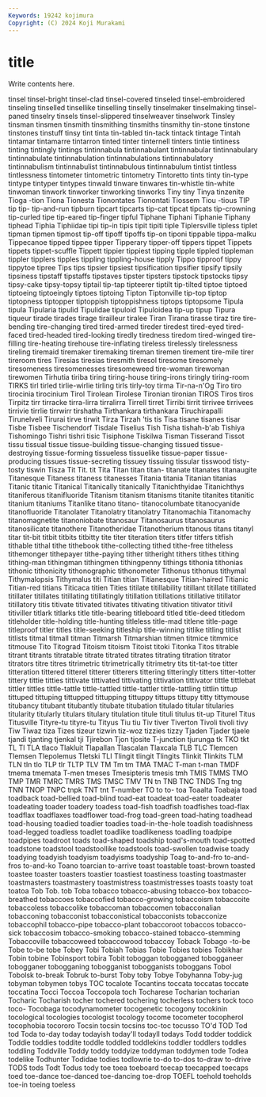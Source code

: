 ```yaml
---
Keywords: 19242 kojimura
Copyright: (C) 2024 Koji Murakami
---
```


# title

Write contents here.



tinsel tinsel-bright tinsel-clad tinsel-covered tinseled tinsel-embroidered tinseling tinselled
tinsellike tinselling tinselly tinselmaker tinselmaking tinsel-paned tinselry tinsels tinsel-slippered tinselweaver
tinselwork Tinsley tinsman tinsmen tinsmith tinsmithing tinsmiths tinsmithy tin-stone tinstone
tinstones tinstuff tinsy tint tinta tin-tabled tin-tack tintack tintage Tintah
tintamar tintamarre tintarron tinted tinter tinternell tinters tintie tintiness tinting
tintingly tintings tintinnabula tintinnabulant tintinnabular tintinnabulary tintinnabulate tintinnabulation tintinnabulations tintinnabulatory
tintinnabulism tintinnabulist tintinnabulous tintinnabulum tintist tintless tintlessness tintometer tintometric tintometry
Tintoretto tints tinty tin-type tintype tintyper tintypes tinwald tinware tinwares
tin-whistle tin-white tinwoman tinwork tinworker tinworking tinworks Tiny tiny Tinya
tinzenite Tioga -tion Tiona Tionesta Tionontates Tionontati Tiossem Tiou -tious
TIP tip tip- tip-and-run tipburn tipcart tipcarts tip-cat tipcat tipcats
tip-crowning tip-curled tipe tip-eared tip-finger tipful Tiphane Tiphani Tiphanie Tiphany
tiphead Tiphia Tiphiidae tipi tip-in tipis tipit tipiti tiple Tiplersville
tipless tiplet tipman tipmen tipmost tip-off tipoff tipoffs tip-on tiponi
tippable tippa-malku Tippecanoe tipped tippee tipper Tipperary tipper-off tippers tippet
Tippets tippets tippet-scuffle Tippett tippier tippiest tipping tipple tippled tippleman
tippler tipplers tipples tippling tippling-house tipply Tippo tipproof tippy tippytoe
tipree Tips tips tipsier tipsiest tipsification tipsifier tipsify tipsily tipsiness
tipstaff tipstaffs tipstaves tipster tipsters tipstock tipstocks tipsy tipsy-cake tipsy-topsy
tiptail tip-tap tipteerer tiptilt tip-tilted tiptoe tiptoed tiptoeing tiptoeingly tiptoes
tiptoing Tipton Tiptonville tip-top tiptop tiptopness tiptopper tiptoppish tiptoppishness tiptops
tiptopsome Tipula tipula Tipularia tipulid Tipulidae tipuloid Tipuloidea tip-up tipup
Tipura tiqueur tirade tirades tirage tirailleur tiralee Tiran Tirana tirasse
tiraz tire tire-bending tire-changing tired tired-armed tireder tiredest tired-eyed tired-faced
tired-headed tired-looking tiredly tiredness tiredom tired-winged tire-filling tire-heating tirehouse tire-inflating
tireless tirelessly tirelessness tireling tiremaid tiremaker tiremaking tireman tiremen tirement
tire-mile tirer tireroom tires Tiresias tiresias tiresmith tiresol tiresome tiresomely
tiresomeness tiresomenesses tiresomeweed tire-woman tirewoman tirewomen Tirhutia tiriba tiring tiring-house
tiring-irons tiringly tiring-room TIRKS tirl tirled tirlie-wirlie tirling tirls tirly-toy
tirma Tir-na-n'Og Tiro tiro tirocinia tirocinium Tirol Tirolean Tirolese Tironian
tironian TIROS Tiros tiros Tirpitz tirr tirracke tirra-lirra tirralirra Tirrell
tirret Tirribi tirrit tirrivee tirrivees tirrivie tirrlie tirrwirr tirshatha Tirthankara
tirthankara Tiruchirapalli Tirunelveli Tirurai tirve tirwit Tirza Tirzah 'tis tis
Tisa tisane tisanes tisar Tisbe Tisbee Tischendorf Tisdale Tiselius Tish
Tisha tishah-b'ab Tishiya Tishomingo Tishri tishri tisic Tisiphone Tiskilwa Tisman
Tisserand Tissot tissu tissual tissue tissue-building tissue-changing tissued tissue-destroying tissue-forming
tissueless tissuelike tissue-paper tissue-producing tissues tissue-secreting tissuey tissuing tissular tisswood
tisty-tosty tiswin Tisza Tit Tit. tit Tita Titan titan titan-
titanate titanates titanaugite Titanesque Titaness titaness titanesses Titania titania Titanian
titanias Titanic titanic Titanical Titanically titanically Titanichthyidae Titanichthys titaniferous titanifluoride
Titanism titanism titanisms titanite titanites titanitic titanium titaniums Titanlike titano
titano- titanocolumbate titanocyanide titanofluoride Titanolater Titanolatry titanolatry Titanomachia Titanomachy titanomagnetite
titanoniobate titanosaur Titanosaurus titanosaurus titanosilicate titanothere Titanotheridae Titanotherium titanous titans
titanyl titar tit-bit titbit titbits titbitty tite titer titeration titers
titfer titfers titfish tithable tithal tithe tithebook tithe-collecting tithed tithe-free
titheless tithemonger tithepayer tithe-paying tither titheright tithers tithes tithing tithing-man
tithingman tithingmen tithingpenny tithings tithonia tithonias tithonic tithonicity tithonographic tithonometer
Tithonus tithonus tithymal Tithymalopsis Tithymalus titi Titian titian Titianesque Titian-haired
Titianic Titian-red titians Titicaca titien Tities titilate titillability titillant titillate
titillated titillater titillates titillating titillatingly titillation titillations titillative titillator titillatory
titis titivate titivated titivates titivating titivation titivator titivil titiviller titlark
titlarks title title-bearing titleboard titled title-deed titledom titleholder title-holding title-hunting
titleless title-mad titlene title-page titleproof titler titles title-seeking titleship title-winning
titlike titling titlist titlists titmal titmall titman Titmarsh Titmarshian titmen
titmice titmmice titmouse Tito Titograd Titoism titoism Titoist titoki Titonka
Titos titrable titrant titrants titratable titrate titrated titrates titrating titration
titrator titrators titre titres titrimetric titrimetrically titrimetry tits tit-tat-toe titter
titteration tittered titterel titterer titterers tittering titteringly titters titter-totter tittery
tittie titties tittivate tittivated tittivating tittivation tittivator tittle tittlebat tittler
tittles tittle-tattle tittle-tattled tittle-tattler tittle-tattling tittlin tittup tittuped tittuping tittupped
tittupping tittuppy tittups tittupy titty tittymouse titubancy titubant titubantly titubate
titubation titulado titular titularies titularity titularly titulars titulary titulation titule
tituli titulus tit-up Titurel Titus Titusville Tityre-tu tityre-tu Tityus Tiu
tiu Tiv tiver Tiverton Tivoli tivoli tivy Tiw Tiwaz tiza
Tizes tizeur tizwin tiz-woz tizzies tizzy Tjaden Tjader tjaele tjandi
tjanting tjenkal tji Tjirebon Tjon tjosite T-junction tjurunga tk TKO
tkt TL Tl TLA tlaco Tlakluit Tlapallan Tlascalan Tlaxcala TLB
TLC Tlemcen Tlemsen Tlepolemus Tletski TLI Tlingit tlingit Tlingits Tlinkit
Tlinkits TLM TLN tln tlo TLP tlr TLTP TLV TM
Tm tm TMA TMAC T-man t-man TMDF tmema tmemata T-men
tmeses Tmesipteris tmesis tmh TMIS TMMS TMO TMP TMR TMRC
TMRS TMS TMSC TMV TN tn TNB TNC TNDS Tng
tng TNN TNOP TNPC tnpk TNT tnt T-number TO to
to- toa Toaalta Toabaja toad toadback toad-bellied toad-blind toad-eat toadeat
toad-eater toadeater toadeating toader toadery toadess toad-fish toadfish toadfishes toad-flax
toadflax toadflaxes toadflower toad-frog toad-green toad-hating toadhead toad-housing toadied toadier
toadies toad-in-the-hole toadish toadishness toad-legged toadless toadlet toadlike toadlikeness toadling
toadpipe toadpipes toadroot toads toad-shaped toadship toad's-mouth toad-spotted toadstone toadstool
toadstoollike toadstools toad-swollen toadwise toady toadying toadyish toadyism toadyisms toadyship
Toag to-and-fro to-and-fros to-and-ko Toano toarcian to-arrive toast toastable toast-brown
toasted toastee toaster toasters toastier toastiest toastiness toasting toastmaster toastmasters
toastmastery toastmistress toastmistresses toasts toasty toat toatoa Tob Tob. tob
Toba tobacco tobacco-abusing tobacco-box tobacco-breathed tobaccoes tobaccofied tobacco-growing tobaccoism tobaccoite
tobaccoless tobaccolike tobaccoman tobaccomen tobacconalian tobacconing tobacconist tobacconistical tobacconists tobacconize
tobaccophil tobacco-pipe tobacco-plant tobaccoroot tobaccos tobacco-sick tobaccosim tobacco-smoking tobacco-stained tobacco-stemming
Tobaccoville tobaccoweed tobaccowood tobaccoy Toback Tobago -to-be Tobe to-be tobe
Tobey Tobi Tobiah Tobias Tobie Tobies tobies Tobikhar Tobin tobine
Tobinsport tobira Tobit toboggan tobogganed tobogganeer tobogganer tobogganing tobogganist tobogganists
toboggans Tobol Tobolsk to-break Tobruk to-burst Toby toby Tobye Tobyhanna
Toby-jug tobyman tobymen tobys TOC tocalote Tocantins toccata toccatas toccate
toccatina Tocci Toccoa Toccopola toch Tocharese Tocharian tocharian Tocharic Tocharish
tocher tochered tochering tocherless tochers tock toco toco- Tocobaga tocodynamometer
tocogenetic tocogony tocokinin tocological tocologies tocologist tocology tocome tocometer tocopherol
tocophobia tocororo Tocsin tocsin tocsins toc-toc tocusso TO'd TOD Tod
tod Toda to-day today todayish today'll todayll todays Todd todder
toddick Toddie toddies toddite toddle toddled toddlekins toddler toddlers toddles
toddling Toddville Toddy toddy toddyize toddyman toddymen tode Todea todelike
Todhunter Todidae todies todlowrie to-do to-dos to-draw to-drive TODS tods
Todt Todus tody toe toea toeboard toecap toecapped toecaps toed
toe-dance toe-danced toe-dancing toe-drop TOEFL toehold toeholds toe-in toeing toeless
